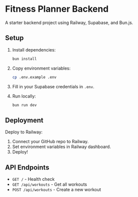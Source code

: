 # Fitness Planner Backend

A starter backend project using Railway, Supabase, and Bun.js.

## Setup

1. Install dependencies:
   ```bash
   bun install
   ```

2. Copy environment variables:
   ```bash
   cp .env.example .env
   ```

3. Fill in your Supabase credentials in `.env`.

4. Run locally:
   ```bash
   bun run dev
   ```

## Deployment

Deploy to Railway:

1. Connect your GitHub repo to Railway.
2. Set environment variables in Railway dashboard.
3. Deploy!

## API Endpoints

- `GET /` - Health check
- `GET /api/workouts` - Get all workouts
- `POST /api/workouts` - Create a new workout